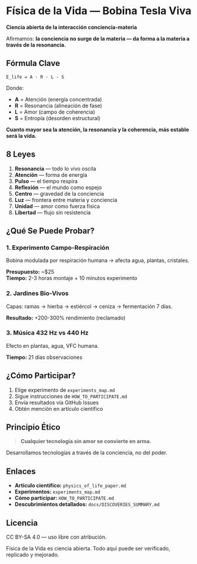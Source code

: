 # Física de la Vida — Bobina Tesla Viva

**Ciencia abierta de la interacción conciencia-materia**

Afirmamos: **la conciencia no surge de la materia — da forma a la materia a través de la resonancia.**

## Fórmula Clave

```
E_life = A · R · L - S
```

Donde:

- **A** = Atención (energía concentrada)
- **R** = Resonancia (alineación de fase)
- **L** = Amor (campo de coherencia)
- **S** = Entropía (desorden estructural)

**Cuanto mayor sea la atención, la resonancia y la coherencia, más estable será la vida.**

## 8 Leyes

1. **Resonancia** — todo lo vivo oscila
2. **Atención** — forma de energía
3. **Pulso** — el tiempo respira
4. **Reflexión** — el mundo como espejo
5. **Centro** — gravedad de la conciencia
6. **Luz** — frontera entre materia y conciencia
7. **Unidad** — amor como fuerza física
8. **Libertad** — flujo sin resistencia

## ¿Qué Se Puede Probar?

### 1. Experimento Campo-Respiración

Bobina modulada por respiración humana → afecta agua, plantas, cristales.

**Presupuesto:** ~$25  
**Tiempo:** 2-3 horas montaje + 10 minutos experimento

### 2. Jardines Bio-Vivos

Capas: ramas → hierba → estiércol → ceniza → fermentación 7 días.

**Resultado:** +200-300% rendimiento (reclamado)

### 3. Música 432 Hz vs 440 Hz

Efecto en plantas, agua, VFC humana.

**Tiempo:** 21 días observaciones

## ¿Cómo Participar?

1. Elige experimento de `experiments_map.md`
2. Sigue instrucciones de `HOW_TO_PARTICIPATE.md`
3. Envía resultados vía GitHub Issues
4. Obtén mención en artículo científico

## Principio Ético

> **Cualquier tecnología sin amor se convierte en arma.**

Desarrollamos tecnologías a través de la conciencia, no del poder.

## Enlaces

- **Artículo científico:** `physics_of_life_paper.md`
- **Experimentos:** `experiments_map.md`
- **Cómo participar:** `HOW_TO_PARTICIPATE.md`
- **Descubrimientos detallados:** `docs/DISCOVERIES_SUMMARY.md`

## Licencia

CC BY-SA 4.0 — uso libre con atribución.

Física de la Vida es ciencia abierta. Todo aquí puede ser verificado, replicado y mejorado.
